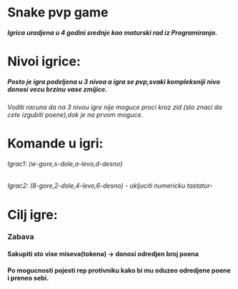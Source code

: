 # Snake pvp game
##### Igrica uradjena u 4 godini srednje kao maturski rad iz Programiranja.

# Nivoi igrice:
##### Posto je igra podeljena u 3 nivoa a igra se pvp,svaki kompleksniji nivo donosi vecu brzinu vase zmijice.
###### Voditi racuna da na 3 nivou igre nije moguce proci kroz zid (sto znaci da cete izgubiti poene),dok je na prvom moguce.

# Komande u igri: 
###### Igrac1:  (w-gore,s-dole,a-levo,d-desno)
###### Igrac2:  (8-gore,2-dole,4-levo,6-desno) - ukljuciti numericku tastatur-

# Cilj igre:
### Zabava
#### Sakupiti sto vise miseva(tokena) -> donosi odredjen broj poena
#### Po mogucnosti pojesti rep protivniku kako bi mu oduzeo odredjene poene i preneo sebi.
